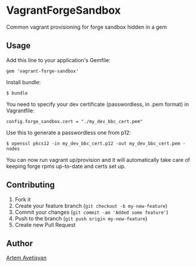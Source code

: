 # VagrantForgeSandbox

Common vagrant provisioning for forge sandbox hidden in a gem

## Usage

Add this line to your application's Gemfile:

    gem 'vagrant-forge-sandbox'

Install bundle:

    $ bundle

You need to specify your dev certificate (passwordless, in .pem format) in Vagrantfile:

    config.forge_sandbox.cert = "./my_dev_bbc_cert.pem"

Use this to generate a passwordless one from p12:
  
    $ openssl pkcs12 -in my_dev_bbc_cert.p12 -out my_dev_bbc_cert.pem -nodes

You can now run vagrant up/provision and it will automatically take care of keeping forge rpms up-to-date and certs set up.

## Contributing

1. Fork it
2. Create your feature branch (`git checkout -b my-new-feature`)
3. Commit your changes (`git commit -am 'Added some feature'`)
4. Push to the branch (`git push origin my-new-feature`)
5. Create new Pull Request

## Author

[Artem Avetisyan](https://github.com/artemave)
